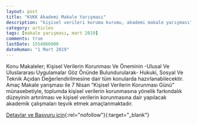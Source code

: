 ```yaml
---
layout: post
title: "KVKK Akademi Makale Yarışması"
description: "kişisel verileri koruma kurumu, akademi makale yarışması"
category: articles
tags: [makale yarışması, mart 2019]
comments: true
lastDate: 1554066000
dateHuman: "1 Mart 2019"
---
```


Konu
Makaleler; Kişisel Verilerin Korunması Ve Öneminin -Ulusal Ve Uluslararası Uygulamalar Göz Önünde Bulundurularak- Hukuki, Sosyal Ve Teknik Açıdan Değerlendirilmesine dair tüm konularda hazırlanabilecektir.
Amaç
Makale yarışması ile 7 Nisan “Kişisel Verilerin Korunması Günü” münasebetiyle, toplumda kişisel verilerin korunmasına yönelik farkındalık düzeyinin artırılması ve kişisel verilerin korunmasına dair yapılacak akademik çalışmaları teşvik etmek amaçlanmaktadır.


[Detaylar ve Başvuru için](https://www.kvkk.gov.tr/Icerik/5340/KVKK-Akademi-Makale-Yarismasi?utm_source=edebiyatyarismalari.com&utm_medium=affiliate){:rel="nofollow"}{:target="_blank"}